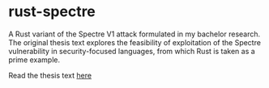 # rust-spectre
A Rust variant of the Spectre V1 attack formulated in my bachelor research. The original thesis text explores the feasibility of exploitation of the Spectre vulnerability in security-focused languages, from which Rust is taken as a prime example.

Read the thesis text [here](./thesis.pdf)
